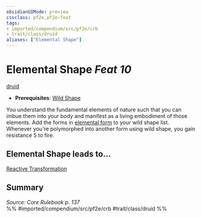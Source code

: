 ```yaml
---
obsidianUIMode: preview
cssclass: pf2e,pf2e-feat
tags:
- imported/compendium/src/pf2e/crb
- trait/class/druid
aliases: ["Elemental Shape"]
---
```

# Elemental Shape  *Feat 10*  
[druid](rules/traits/druid.md)  

- **Prerequisites**: [Wild Shape](wild-shape.md)

You understand the fundamental elements of nature such that you can imbue them into your body and manifest as a living embodiment of those elements. Add the forms in [elemental form](../spells/elemental-form.md) to your wild shape list. Whenever you're polymorphed into another form using wild shape, you gain resistance 5 to fire.

## Elemental Shape leads to...

[Reactive Transformation](reactive-transformation-apg.md)

## Summary

*Source: Core Rulebook p. 137*  
%% #imported/compendium/src/pf2e/crb #trait/class/druid %%
